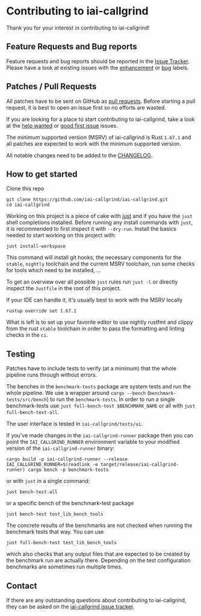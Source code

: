<!-- spell-checker: ignore readlink -->

# Contributing to iai-callgrind

Thank you for your interest in contributing to iai-callgrind!

## Feature Requests and Bug reports

Feature requests and bug reports should be reported in the [Issue
Tracker](https://github.com/iai-callgrind/iai-callgrind/issues). Please have a
look at existing issues with the
[enhancement](https://github.com/iai-callgrind/iai-callgrind/issues?q=is%3Aissue+is%3Aopen+label%3Aenhancement)
or
[bug](https://github.com/iai-callgrind/iai-callgrind/issues?q=is%3Aissue+is%3Aopen+label%3Abug)
labels.

## Patches / Pull Requests

All patches have to be sent on GitHub as [pull
requests](https://github.com/iai-callgrind/iai-callgrind/pulls). Before starting
a pull request, it is best to open an issue first so no efforts are wasted.

If you are looking for a place to start contributing to iai-callgrind, take a
look at the [help
wanted](https://github.com/iai-callgrind/iai-callgrind/labels/help%20wanted) or
[good first
issue](https://github.com/iai-callgrind/iai-callgrind/labels/good%20first%20issue)
issues.

The minimum supported version (MSRV) of iai-callgrind is Rust `1.67.1` and all
patches are expected to work with the minimum supported version.

All notable changes need to be added to the
[CHANGELOG](https://github.com/iai-callgrind/iai-callgrind/blob/4f29964c153a2dd20283fb1502db3de630148629/CHANGELOG.md).

## How to get started

Clone this repo

```shell
git clone https://github.com/iai-callgrind/iai-callgrind.git
cd iai-callgrind
```

Working on this project is a piece of cake with
[just](https://github.com/casey/just) and if you have the `just` shell
completions installed. Before running any install commands with `just`, it is
recommended to first inspect it with `--dry-run`. Install the basics needed to
start working on this project with:

```shell
just install-workspace
```

This command will install git hooks, the necessary components for the `stable`,
`nightly` toolchain and the current MSRV toolchain, run some checks for tools
which need to be installed, ...

To get an overview over all possible `just` rules run `just -l` or directly
inspect the `Justfile` in the root of this project.

If your IDE can handle it, it's usually best to work with the MSRV locally

```shell
rustup override set 1.67.1
```

What is left is to set up your favorite editor to use nightly rustfmt and clippy
from the rust `stable` toolchain in order to pass the formatting and linting
checks in the `ci`.

## Testing

Patches have to include tests to verify (at a minimum) that the whole pipeline
runs through without errors.

The benches in the `benchmark-tests` package are system tests and run the whole
pipeline. We use a wrapper around `cargo --bench` (`benchmark-tests/src/bench`)
to run the `benchmark-tests`. In order to run a single benchmark-tests use `just
full-bench-test $BENCHMARK_NAME` or all with `just full-bench-test-all`.

The user interface is tested in `iai-callgrind/tests/ui`.

If you've made changes in the `iai-callgrind-runner` package then you can point
the `IAI_CALLGRIND_RUNNER` environment variable to your modified version of the
`iai-callgrind-runner` binary:

```shell
cargo build -p iai-callgrind-runner --release
IAI_CALLGRIND_RUNNER=$(readlink -e target/release/iai-callgrind-runner) cargo bench -p benchmark-tests
```

or with `just` in a single command:

```shell
just bench-test-all
```

or a specific bench of the benchmark-test package

```shell
just bench-test test_lib_bench_tools
```

The concrete results of the benchmarks are not checked when running the
benchmark tests that way. You can use

```shell
just full-bench-test test_lib_bench_tools
```

which also checks that any output files that are expected to be created by the
benchmark run are actually there. Depending on the test configuration benchmarks
are sometimes run multiple times.

## Contact

If there are any outstanding questions about contributing to iai-callgrind, they
can be asked on the [iai-callgrind issue
tracker](https://github.com/iai-callgrind/iai-callgrind/issues).
